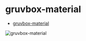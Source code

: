 # gruvbox-material

- [gruvbox-material](https://github.com/sainnhe/gruvbox-material)

![gruvbox-material](https://raw.githubusercontent.com/hattori-hanz0/neovim-config/main/img/kolory-gruvobx-material.png)
